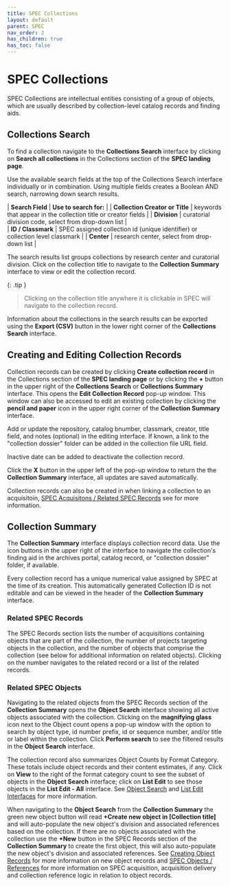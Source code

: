 ```yaml
---
title: SPEC Collections
layout: default
parent: SPEC
nav_order: 2
has_children: true
has_toc: false
---
```


# SPEC Collections
SPEC Collections are intellectual entities consisting of a group of objects, which are usually described by collection-level catalog records and finding aids. 


## Collections Search
To find a collection navigate to the **Collections Search** interface by clicking on **Search all collections** in the Collections section of the **SPEC landing page**.

Use the available search fields at the top of the Collections Search interface individually or in combination. Using multiple fields creates a Boolean AND search, narrowing down search results.

| **Search Field** | **Use to search for:** |
| **Collection Creator or Title** | keywords that appear in the collection title or creator fields |
| **Division** | curatorial division code, select from drop-down list |   
| **ID / Classmark** | SPEC assigned collection id (unique identifier) or collection level classmark |
| **Center** | research center, select from drop-down list |

The search results list groups collections by research center and curatorial division. Click on the collection title to navigate to the **Collection Summary** interface to view or edit the collection record. 

{: .tip }
> Clicking on the collection title anywhere it is clickable in SPEC will navigate to the collection record. 

Information about the collections in the search results can be exported using the **Export (CSV)** button in the lower right corner of the **Collections Search** interface.


## Creating and Editing Collection Records
Collection records can be created by clicking **Create collection record** in the Collections section of the **SPEC landing page** or by clicking the **+** button in the upper right of the **Collections Search** or **Collections Summary** interface. This opens the **Edit Collection Record** pop-up window. This window can also be accessed to edit an existing collection by clicking the **pencil and paper** icon in the upper right corner of the **Collection Summary** interface. 

Add or update the repository, catalog bnumber, classmark, creator, title field, and notes (optional) in the editing interface. If known, a link to the "collection dossier" folder can be added in the collection file URL field. 

Inactive date can be added to deactivate the collection record. 

Click the **X** button in the upper left of the pop-up window to return the the **Collection Summary** interface, all updates are saved automatically.

Collection records can also be created in when linking a collection to an acquisitoin, [SPEC Acquisitons / Related SPEC Records](https://nypl.github.io/pres-docs/spec/specAcquisitionsRelatedRecords.html) see for more information.


## Collection Summary
The **Collection Summary** interface displays collection record data. Use the icon buttons in the upper right of the interface to navigate the collection's finding aid in the archives portal, catalog record, or "collection dossier" folder, if available.

Every collection record has a unique numerical value assigned by SPEC at the time of its creation. This automatically generated Collection ID is not editable and can be viewed in the header of the **Collection Summary** interface. 

### Related SPEC Records
The SPEC Records section lists the number of acquisitions containing objects that are part of the collection, the number of projects targeting objects in the collection, and the number of objects that comprise the collection (see below for additional information on related objects). Clicking on the number navigates to the related record or a list of the related records.

### Related SPEC Objects
Navigating to the related objects from the SPEC Records section of the **Collection Summary** opens the **Object Search** interface showing all active objects associated with the collection. Clicking on the **magnifying glass** icon next to the Object count opens a pop-up window with the option to search by object type, id number prefix, id or sequence number, and/or title or label within the collection. Click **Perform search** to see the filtered results in the **Object Search** interface. 

The collection record also summarizes Object Counts by Format Category. These totals include object records and their content estimates, if any. Click on **View** to the right of the format category count to see the subset of objects in the **Object Search** interface; click on **List Edit** to see those objects in the **List Edit - All** interface. See [Object Search](https://nypl.github.io/pres-docs/spec/specObjects.html#object-search) and [List Edit Interfaces](https://nypl.github.io/pres-docs/spec/specObjectsListEdit.html) for more information.

When navigating to the **Object Search** from the **Collection Summary** the green new object button will read **+Create new object in [Collection title]** and will auto-populate the new object's division and associated references based on the collection. If there are no objects associated with the collection use the **+New** button in the SPEC Records section of the **Collection Summary** to create the first object, this will also auto-populate the new object's division and associated references. See [Creating Object Records](https://nypl.github.io/pres-docs/spec/specObjects.html#creating-object-records) for more information on new object records and [SPEC Objects / References](https://nypl.github.io/pres-docs/spec/specObjectsReferences.html) for more information on SPEC acquisition, acquisition delivery and collection reference logic in relation to object records.